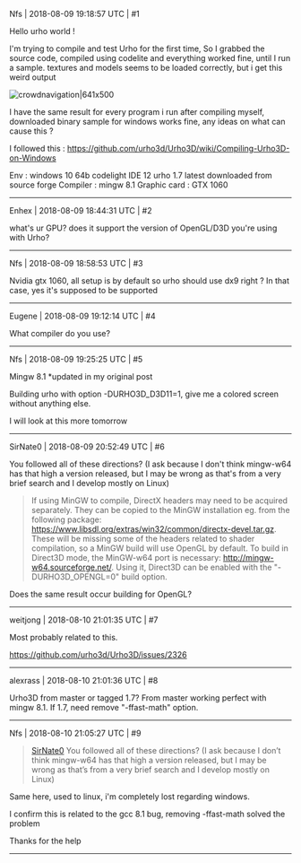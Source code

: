Nfs | 2018-08-09 19:18:57 UTC | #1

Hello urho world !

I'm trying to compile and test Urho for the first time, So I grabbed the source code, compiled using codelite and everything worked fine, until I run a sample.
textures and models seems to be loaded correctly, but i get this weird output

![crowdnavigation|641x500](upload://zAkAvxspiLr8Mf9cbOTWl1xTm1G.jpeg)

I have the same result for every program i run after compiling myself, downloaded binary sample for windows works fine, any ideas on what can cause this ?

I followed this : https://github.com/urho3d/Urho3D/wiki/Compiling-Urho3D-on-Windows 

Env : 
windows 10 64b
codelight IDE 12
urho 1.7 latest downloaded from source forge
Compiler : mingw 8.1
Graphic card : GTX 1060

-------------------------

Enhex | 2018-08-09 18:44:31 UTC | #2

what's ur GPU? does it support the version of OpenGL/D3D you're using with Urho?

-------------------------

Nfs | 2018-08-09 18:58:53 UTC | #3

Nvidia gtx  1060, all setup is by default  so urho should use dx9 right ? In that case, yes it's supposed to be supported

-------------------------

Eugene | 2018-08-09 19:12:14 UTC | #4

What compiler do you use?

-------------------------

Nfs | 2018-08-09 19:25:25 UTC | #5

Mingw 8.1 *updated in my original post

Building urho with option  -DURHO3D_D3D11=1, give me a colored screen without anything else.

I will look at this more tomorrow

-------------------------

SirNate0 | 2018-08-09 20:52:49 UTC | #6

You followed all of these directions? (I ask because I don't think mingw-w64 has that high a version released, but I may be wrong as that's from a very brief search and I develop mostly on Linux)

> If using MinGW to compile, DirectX headers may need to be acquired separately. They can be copied to the MinGW installation eg. from the following package: https://www.libsdl.org/extras/win32/common/directx-devel.tar.gz. These will be missing some of the headers related to shader compilation, so a MinGW build will use OpenGL by default. To build in Direct3D mode, the MinGW-w64 port is necessary: http://mingw-w64.sourceforge.net/. Using it, Direct3D can be enabled with the "-DURHO3D_OPENGL=0" build option.

Does the same result occur building for OpenGL?

-------------------------

weitjong | 2018-08-10 21:01:35 UTC | #7

Most probably related to this.

https://github.com/urho3d/Urho3D/issues/2326

-------------------------

alexrass | 2018-08-10 21:01:36 UTC | #8

Urho3D from master or tagged 1.7?
From master working perfect with mingw 8.1.
If 1.7, need remove "-ffast-math" option.

-------------------------

Nfs | 2018-08-10 21:05:27 UTC | #9

> [SirNate0](https://discourse.urho3d.io/u/SirNate0)
You followed all of these directions? (I ask because I don’t think mingw-w64 has that high a version released, but I may be wrong as that’s from a very brief search and I develop mostly on Linux)

Same here, used to linux, i'm completely lost regarding windows.

I confirm this is related to the gcc 8.1 bug, removing -ffast-math solved the problem

Thanks for the help

-------------------------

